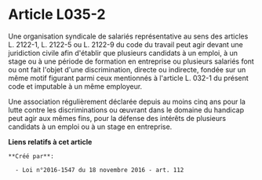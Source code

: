 # Article L035-2

Une organisation syndicale de salariés représentative au sens des  articles L. 2122-1, L. 2122-5 ou L. 2122-9 du code du
travail peut agir  devant une juridiction civile afin d'établir que plusieurs candidats à  un emploi, à un stage ou à une
période de formation en entreprise ou  plusieurs salariés font ou ont fait l'objet d'une discrimination,  directe ou
indirecte, fondée sur un même motif figurant parmi ceux  mentionnés à l'article L. 032-1 du présent code et imputable à un
même  employeur. 

Une association régulièrement déclarée  depuis au moins cinq ans pour la lutte contre les discriminations ou  œuvrant dans le
domaine du handicap peut agir aux mêmes fins, pour la  défense des intérêts de plusieurs candidats à un emploi ou à un stage
en  entreprise.

**Liens relatifs à cet article**

	**Créé par**:

	  - Loi n°2016-1547 du 18 novembre 2016 - art. 112
